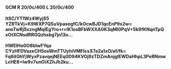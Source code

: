 #### GCM R 20/0c/400 L 20/0c/400
**ItSC/YT1Wz4WyjS5**<br/>**YZRTkVj+K9WXP7QSuVpasegfC/kOcwBJD1qcEnP9x2w=**<br/>**anoTwRjSxzngMqIEgYro+r+IK1osBFbWXXA0K3qMI0PqV+5k9fKNqnTpQxOtXCNsdRRGQzhsbg7jn13o...**<br/><br/>
**HWElHo0O8blwFYqa**<br/>**CYzHFDVazeCHSosWmTTUyhiVMFlcsX7a2a1xO/af/fk=**<br/>**Fq6itGhYjWyxPzavqejNEEq0D94KVOj9zTDZmAnjglEWDaHhpL3PeRNmwLcHE8+Iw9v7unOiXZhJh2ku...**